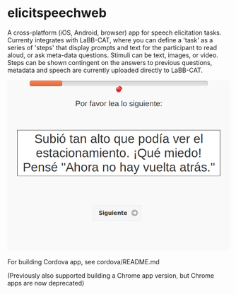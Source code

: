 # elicitspeechweb

A cross-platform (iOS, Android, browser) app for speech elicitation tasks. Currenty integrates with LaBB-CAT, where you can define a 'task' as a series of 'steps' that display prompts and text for the participant to read aloud, or ask meta-data questions. Stimuli can be text, images, or video. Steps can be shown contingent on the answers to previous questions, metadata and speech are currently uploaded directly to LaBB-CAT.

![Screenshot of Cordova app](https://raw.githubusercontent.com/nzilbb/elicitspeechweb/master/ElicitSpeechWeb.png)

For building Cordova app, see cordova/README.md

(Previously also supported building a Chrome app version, but Chrome apps are now deprecated)

